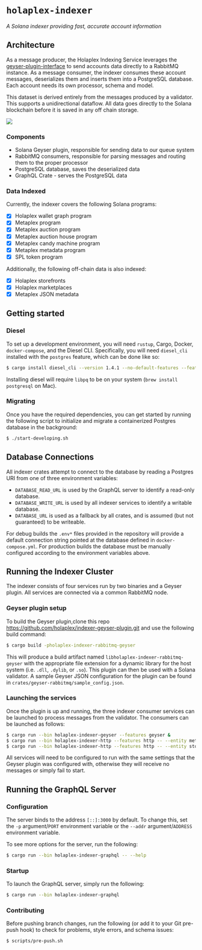 # `holaplex-indexer`
*A Solana indexer providing fast, accurate account information*

## Architecture

As a message producer, the Holaplex Indexing Service leverages the
[geyser-plugin-interface](https://github.com/solana-labs/solana/tree/master/geyser-plugin-interface)
to send accounts data directly to a RabbitMQ instance. As a message consumer,
the indexer consumes these account messages, deserializes them and inserts them
into a PostgreSQL database. Each account needs its own processor, schema and
model.

This dataset is derived entirely from the messages produced by a validator. This
supports a unidirectional dataflow. All data goes directly to the Solana
blockchain before it is saved in any off chain storage.

![](https://ipfs.cache.holaplex.com/bafkreiceois7frablbcdhiw4573m53rmhboadd5a2tkiw2mkle2el5udke)

### Components

- Solana Geyser plugin, responsible for sending data to our queue system
- RabbitMQ consumers, responsible for parsing messages and routing them to the
  proper processor
- PostgreSQL database, saves the deserialized data
- GraphQL Crate - serves the PostgreSQL data


### Data Indexed

Currently, the indexer covers the following Solana programs:

- [x] Holaplex wallet graph program
- [x] Metaplex program
- [x] Metaplex auction program
- [x] Metaplex auction house program
- [x] Metaplex candy machine program
- [x] Metaplex metadata program
- [x] SPL token program

Additionally, the following off-chain data is also indexed:

- [x] Holaplex storefronts
- [x] Holaplex marketplaces
- [x] Metaplex JSON metadata

## Getting started

### Diesel

To set up a development environment, you will need `rustup`, Cargo, Docker,
`docker-compose`, and the Diesel CLI. Specifically, you will need `diesel_cli`
installed with the `postgres` feature, which can be done like so:

```sh
$ cargo install diesel_cli --version 1.4.1 --no-default-features --features postgres
```

Installing diesel will require `libpq` to be on your system (`brew install
postgresql` on Mac).

### Migrating

Once you have the required dependencies, you can get started by running the
following script to initialize and migrate a containerized Postgres database in
the background:

```sh
$ ./start-developing.sh
```

## Database Connections

All indexer crates attempt to connect to the database by reading a Postgres URI
from one of three environment variables:

 - `DATABASE_READ_URL` is used by the GraphQL server to identify a read-only
   database.
 - `DATABASE_WRITE_URL` is used by all indexer services to identify a writable
   database.
 - `DATABASE_URL` is used as a fallback by all crates, and is assumed (but not
   guaranteed) to be writeable.

For debug builds the `.env*` files provided in the repository will provide a
default connection string pointed at the database defined in
`docker-compose.yml`.  For production builds the database must be manually
configured according to the environment variables above.

## Running the Indexer Cluster

The indexer consists of four services run by two binaries and a Geyser plugin.
All services are connected via a common RabbitMQ node.

### Geyser plugin setup

To build the Geyser plugin,clone this repo https://github.com/holaplex/indexer-geyser-plugin.git and use the following build command:

```sh
$ cargo build -pholaplex-indexer-rabbitmq-geyser
```

This will produce a build artifact named `libholaplex-indexer-rabbitmq-geyser`
with the appropriate file extension for a dynamic library for the host system
(i.e. `.dll`, `.dylib`, or `.so`).  This plugin can then be used with a Solana
validator.  A sample Geyser JSON configuration for the plugin can be found in
`crates/geyser-rabbitmq/sample_config.json`.

### Launching the services

Once the plugin is up and running, the three indexer consumer services can be
launched to process messages from the validator.  The consumers can be launched
as follows:

```sh
$ cargo run --bin holaplex-indexer-geyser --features geyser &
$ cargo run --bin holaplex-indexer-http --features http -- --entity metadata-json &
$ cargo run --bin holaplex-indexer-http --features http -- --entity store-config &
```

All services will need to be configured to run with the same settings that the
Geyser plugin was configured with, otherwise they will receive no messages or
simply fail to start.

## Running the GraphQL Server

### Configuration

The server binds to the address `[::]:3000` by default.  To change this, set the
`-p` argument/`PORT` environment variable or the `--addr` argument/`ADDRESS`
environment variable.  

To see more options for the server, run the following:

```sh
$ cargo run --bin holaplex-indexer-graphql -- --help
```

### Startup

To launch the GraphQL server, simply run the following:

```sh
$ cargo run --bin holaplex-indexer-graphql
```

### Contributing

Before pushing branch changes, run the following (or add it to your Git
pre-push hook) to check for problems, style errors, and schema issues:

```sh
$ scripts/pre-push.sh
```
